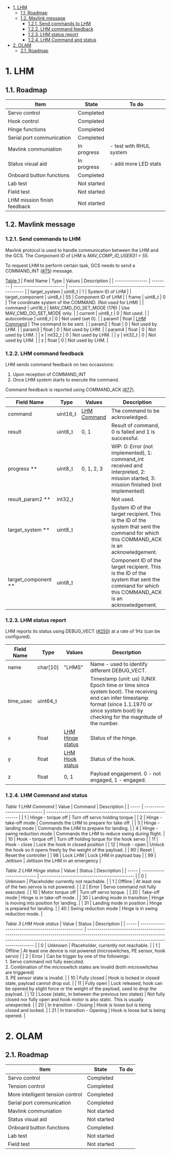 - [1. LHM](#1-lhm)
  - [1.1. Roadmap](#11-roadmap)
  - [1.2. Mavlink message](#12-mavlink-message)
    - [1.2.1. Send commands to LHM](#121-send-commands-to-lhm)
    - [1.2.2. LHM command feedback](#122-lhm-command-feedback)
    - [1.2.3. LHM status report](#123-lhm-status-report)
    - [1.2.4. LHM Command and status](#124-lhm-command-and-status)
- [2. OLAM](#2-olam)
  - [2.1. Roadmap](#21-roadmap)


# 1. LHM

## 1.1. Roadmap

| Item                        | State       | To do                   |
| --------------------------- | ----------- | ----------------------- |
| Servo control               | Completed   |                         |
| Hook control                | Completed   |                         |
| Hinge functions             | Completed   |                         |
| Serial port communication   | Completed   |                         |
| Mavlink communiation        | In progress | - test with RHUL system |
| Status visual aid           | In progress | - add more LED stats    |
| Onboard button functions    | Completed   |                         |
| Lab test                    | Not started |                         |
| Field test                  | Not started |                         |
| LHM mission finish feedback | Not started |                         |

## 1.2. Mavlink message

### 1.2.1. Send commands to LHM

Mavlink protocol is used to handle communication between the LHM and the GCS. The *Component ID* of LHM is *MAV_COMP_ID_USER31 = 55*.

To request LHM to perform certain task, GCS needs to send a COMMAND_INT ([#75](https://mavlink.io/en/messages/common.html#COMMAND_INT)) message.


[Table 1](#table.1)
| Field Name       | Type     | Values                    | Description                                              |
| ---------------- | -------- | ------------------------- | -------------------------------------------------------- |
| target_system    | uint8_t  | 1                         | System ID of LHM                                         |
| target_component | uint8_t  | 55                        | Component ID of LHM                                      |
| frame            | uint8_t  | 0                         | The coordinate system of the COMMAND. (Not used for LHM) |
| command          | uint16_t | MAV_CMD_DO_SET_MODE (176) | Use MAV_CMD_DO_SET_MODE only.                            |
| current          | uint8_t  | 0                         | Not used.                                                |
| autocontinue     | uint8_t  | 0                         | Not used (set 0).                                        |
| param1           | float    | [LHM Command](#table.1)   | The command to be sent.                                  |
| param2           | float    | 0                         | Not used by LHM.                                         |
| param3           | float    | 0                         | Not used by LHM.                                         |
| param4           | float    | 0                         | Not used by LHM.                                         |
| x                | int32_t  | 0                         | Not used by LHM.                                         |
| y                | int32_t  | 0                         | Not used by LHM.                                         |
| z                | float    | 0                         | Not used by LHM.                                         |

### 1.2.2. LHM command feedback

LHM sends command feedback on two occassions: 
1. Upon reception of COMMAND_INT
2. Once LHM system starts to execute the command.

Command feedback is reported using COMMAND_ACK ([#77](https://mavlink.io/en/messages/common.html#COMMAND_ACK)).

| Field Name          | Type     | Values                  | Description                                                                                                                                |
| ------------------- | -------- | ----------------------- | ------------------------------------------------------------------------------------------------------------------------------------------ |
| command             | uint16_t | [LHM Command](#table.1) | The command to be acknowledged.                                                                                                            |
| result              | uint8_t  | 0, 1                    | Result of command, 0 is failed and 1 is successful.                                                                                        |
| progress **         | uint8_t  | 0, 1, 2, 3              | WIP: 0: Error (not implemented), 1: command_int received and interpreted, 2: mission started, 3: mission finished (not implemented)        |
| result_param2 **    | int32_t  |                         | Not used.                                                                                                                                  |
| target_system **    | uint8_t  |                         | System ID of the target recipient. This is the ID of the system that sent the command for which this COMMAND_ACK is an acknowledgement.    |
| target_component ** | uint8_t  |                         | Component ID of the target recipient. This is the ID of the system that sent the command for which this COMMAND_ACK is an acknowledgement. |

### 1.2.3. LHM status report

LHM reports its status using DEBUG_VECT ([#250](https://mavlink.io/en/messages/common.html#DEBUG_VECT)) at a rate of 1Hz (can be configured).

| Field Name | Type     | Values                       | Description                                                                                                                                                                                       |
| ---------- | -------- | ---------------------------- | ------------------------------------------------------------------------------------------------------------------------------------------------------------------------------------------------- |
| name       | char[10] | "LHMS"                       | Name - used to identify different DEBUG_VECT.                                                                                                                                                     |
| time_usec  | uint64_t |                              | Timestamp (unit: us) (UNIX Epoch time or time since system boot). The receiving end can infer timestamp format (since 1.1.1970 or since system boot) by checking for the magnitude of the number. |
| x          | float    | [LHM Hinge status](#table.2) | Status of the hinge.                                                                                                                                                                              |
| y          | float    | [LHM Hook status](#table.2)  | Status of the hook.                                                                                                                                                                               |
| z          | float    | 0, 1                         | Payload engagement. 0 - not engaged, 1 - engaged.                                                                                                                                                 |

### 1.2.4. LHM Command and status

<a name="table.1"></a>*Table 1 LHM Command*
| Value | Command                      | Description                                                      |
| ----- | ---------------------------- | ---------------------------------------------------------------- |
| 1     | Hinge - torque off           | Turn off servo holding torque                                    |
| 2     | Hinge - take-off mode        | Commands the LHM  to prepare for take off.                       |
| 3     | Hinge - landing mode         | Commands the LHM to prepare for landing.                         |
| 4     | Hinge - swing reduction mode | Commands the LHM to reduce swing during flight.                  |
| 10    | Hook - torque off            | Turn off holding torque for the hook servo                       |
| 11    | Hook - close                 | Lock the hook in closed position                                 |
| 12    | Hook - open                  | Unlock the hook so it opens freely by the weight of the payload. |
| 90    | Reset                        | Reset the controller                                             |
| 98    | Lock LHM                     | Lock LHM in payload bay                                          |
| 99    | Jettison                     | Jettison the LHM in an emergency                                 |

<a name="table.2"></a>*Table 2 LHM Hinge status*
| Value | Status                     | Description                                    |
| ----- | -------------------------- | ---------------------------------------------- |
| 0     | Unknown                    | Placeholder currently not reachable.           |
| 1     | Offline                    | At least one of the two servos is not powered. |
| 2     | Error                      | Servo command not fully executed.              |
| 10    | Motor torque off           | Turn off servo torque.                         |
| 20    | Take-off mode              | Hinge is in take-off mode.                     |
| 30    | Landing mode in transition | Hinge is moving into position for landing.     |
| 31    | Landing mode in position   | Hinge is prepared for landing.                 |
| 40    | Swing reduction mode       | Hinge is in swing reduction mode.              |

<a name="table.3"></a>*Table 3 LHM Hook status*
| Value | Status                                             | Description                                                                                                                                                                                                      |
| ----- | -------------------------------------------------- | ---------------------------------------------------------------------------------------------------------------------------------------------------------------------------------------------------------------- |
| 0     | Unknown                                            | Placeholder, currently not reachable.                                                                                                                                                                            |
| 1     | Offline                                            | At least one device is not powered (microswitches, PE sensor, hook servo)                                                                                                                                        |
| 2     | Error                                              | Can be trigger by one of the followings:<br>1\. Servo command not fully executed.<br>2\. Combination of the microswitch states are invalid (both microswitches are triggered)<br>3\. PE sensor state is invalid. |
| 10    | Fully closed                                       | Hook is locked in closed state, payload cannot drop out.                                                                                                                                                         |
| 11    | Fully open                                         | Lock released, hook can be opened by slight force or the weight of the payload, used to drop the payload.                                                                                                        |
| 12    | Loose (static, in between the previous two states) | Not fully closed nor fully open and hook motor is also static. This is usually unexpected.                                                                                                                       |
| 20    | In transition - Closing                            | Hook is loose but is being closed and locked.                                                                                                                                                                    |
| 21    | In transition - Opening                            | Hook is loose but is being opened.                                                                                                                                                                               |


# 2. OLAM
## 2.1. Roadmap

| Item                             | State       | To do |
| -------------------------------- | ----------- | ----- |
| Servo control                    | Completed   |       |
| Tension control                  | Completed   |       |
| More intelligent tension control | Completed   |       |
| Serial port communication        | Completed   |       |
| Mavlink communiation             | Not started |       |
| Status visual aid                | Not started |       |
| Onboard button functions         | Completed   |       |
| Lab test                         | Not started |       |
| Field test                       | Not started |       |
 